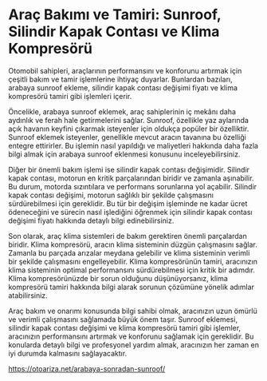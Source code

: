 # Araç Bakımı ve Tamiri: Sunroof, Silindir Kapak Contası ve Klima Kompresörü
Otomobil sahipleri, araçlarının performansını ve konforunu artırmak için çeşitli bakım ve tamir işlemlerine ihtiyaç duyarlar. Bunlardan bazıları, arabaya sunroof ekleme, silindir kapak contası değişimi fiyatı ve klima kompresörü tamiri gibi işlemleri içerir.

Öncelikle, arabaya sunroof eklemek, araç sahiplerinin iç mekânı daha aydınlık ve ferah hale getirmelerini sağlar. Sunroof, özellikle yaz aylarında açık havanın keyfini çıkarmak isteyenler için oldukça popüler bir özelliktir. Sunroof eklemek isteyenler, genellikle mevcut aracın tavanına bu özelliği entegre ettirirler. Bu işlemin nasıl yapıldığı ve maliyetleri hakkında daha fazla bilgi almak için arabaya sunroof eklenmesi konusunu inceleyebilirsiniz.

Diğer bir önemli bakım işlemi ise silindir kapak contası değişimidir. Silindir kapak contası, motorun en kritik parçalarından biridir ve zamanla aşınabilir. Bu durum, motorda sızıntılara ve performans sorunlarına yol açabilir. Silindir kapak contası değişimi, motorun sağlıklı bir şekilde çalışmasını sürdürebilmesi için gereklidir. Bu tür bir değişim işleminde ne kadar ücret ödeneceğini ve sürecin nasıl işlediğini öğrenmek için silindir kapak contası değişimi fiyatı hakkında detaylı bilgi edinebilirsiniz.

Son olarak, araç klima sistemleri de bakım gerektiren önemli parçalardan biridir. Klima kompresörü, aracın klima sisteminin düzgün çalışmasını sağlar. Zamanla bu parçada arızalar meydana gelebilir ve klima sisteminin verimli bir şekilde çalışmasını engelleyebilir. Klima kompresörünün tamiri, aracınızın klima sisteminin optimal performansını sürdürebilmesi için kritik bir adımdır. Klima kompresörünüzde bir sorun olduğunu düşünüyorsanız, klima kompresörü tamiri hakkında bilgi alarak sorunun çözümüne yönelik adımlar atabilirsiniz.

Araç bakım ve onarımı konusunda bilgi sahibi olmak, aracınızın uzun ömürlü ve verimli çalışmasını sağlamada büyük önem taşır. Sunroof eklemesi, silindir kapak contası değişimi ve klima kompresörü tamiri gibi işlemler, aracınızın performansını artırmak ve konforunu sağlamak için gereklidir. Bu konularda detaylı bilgi ve profesyonel yardım almak, aracınızın her zaman en iyi durumda kalmasını sağlayacaktır.


https://otoariza.net/arabaya-sonradan-sunroof/
